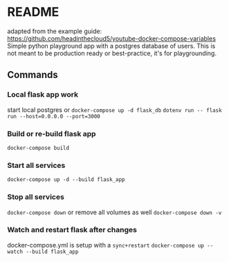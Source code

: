 # README
adapted from the example guide: https://github.com/headinthecloud5/youtube-docker-compose-variables
Simple python playground app with a postgres database of users. This is not meant to be production ready or best-practice, it's for playgrounding.

## Commands

### Local flask app work
start local postgres or `docker-compose up -d flask_db`
`dotenv run -- flask run --host=0.0.0.0 --port=3000`

### Build or re-build flask app
`docker-compose build`

### Start all services
`docker-compose up -d --build flask_app`

### Stop all services
`docker-compose down`
or remove all volumes as well
`docker-compose down -v`

### Watch and restart flask after changes
docker-compose.yml is setup with a `sync+restart`
`docker-compose up --watch --build flask_app`